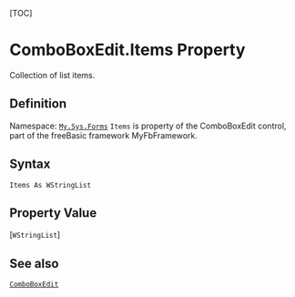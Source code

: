 [TOC]
# ComboBoxEdit.Items Property
Collection of list items.
## Definition
Namespace: [`My.Sys.Forms`](My.Sys.Forms.md)
`Items` is property of the ComboBoxEdit control, part of the freeBasic framework MyFbFramework.
## Syntax
```freeBasic
Items As WStringList
```
## Property Value
[`WStringList`]
## See also
[`ComboBoxEdit`](ComboBoxEdit.md)
